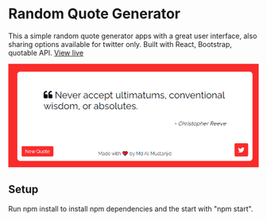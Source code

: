 # Random Quote Generator
This a simple random quote generator apps with a great user interface, also sharing options available for twitter only.
Built with React, Bootstrap, quotable API.
<a href="https://www.w3schools.com">View live</a>
<p><img src="/public/promogen.png"alt="promo" ></img></p>

## Setup
Run npm install to install npm dependencies and the start with "npm start".
